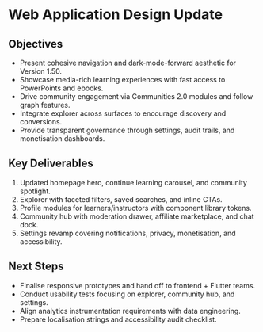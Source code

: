 # Web Application Design Update

## Objectives
- Present cohesive navigation and dark-mode-forward aesthetic for Version 1.50.
- Showcase media-rich learning experiences with fast access to PowerPoints and ebooks.
- Drive community engagement via Communities 2.0 modules and follow graph features.
- Integrate explorer across surfaces to encourage discovery and conversions.
- Provide transparent governance through settings, audit trails, and monetisation dashboards.

## Key Deliverables
1. Updated homepage hero, continue learning carousel, and community spotlight.
2. Explorer with faceted filters, saved searches, and inline CTAs.
3. Profile modules for learners/instructors with component library tokens.
4. Community hub with moderation drawer, affiliate marketplace, and chat dock.
5. Settings revamp covering notifications, privacy, monetisation, and accessibility.

## Next Steps
- Finalise responsive prototypes and hand off to frontend + Flutter teams.
- Conduct usability tests focusing on explorer, community hub, and settings.
- Align analytics instrumentation requirements with data engineering.
- Prepare localisation strings and accessibility audit checklist.
